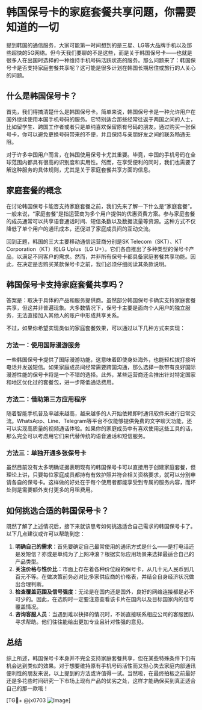 # 韩国保号卡的家庭套餐共享问题，你需要知道的一切

提到韩国的通信服务，大家可能第一时间想到的是三星、LG等大品牌手机以及那些超快的5G网络。但今天我们要聊的不是这些，而是关于韩国保号卡——也就是很多人在出国时选择的一种维持手机号码活跃状态的服务。那么问题来了：韩国保号卡是否支持家庭套餐共享呢？这可能是很多计划在韩国长期居住或旅行的人关心的问题。

## 什么是韩国保号卡？

首先，我们得搞清楚什么是韩国保号卡。简单来说，韩国保号卡是一种允许用户在国外继续使用本国手机号码的服务。它特别适合那些经常往返于两国之间的人士，比如留学生、跨国工作者或者只是单纯喜欢保留原有号码的朋友。通过购买一张保号卡，你可以避免更换号码带来的不便，并且保持与亲朋好友之间的联系畅通无阻。

对于许多中国用户而言，在韩国使用保号卡尤其重要。毕竟，中国的手机号码在全球范围内都具有很高的识别度和实用性。然而，在享受便利的同时，我们也需要了解这种服务的具体规则，尤其是关于家庭套餐共享方面的信息。

## 家庭套餐的概念

在讨论韩国保号卡能否支持家庭套餐之前，我们先来了解一下什么是“家庭套餐”。一般来说，“家庭套餐”是指运营商为多个用户提供的优惠资费方案。参与家庭套餐的成员通常可以共享语音通话时间、短信条数以及数据流量等资源。这种方式不仅降低了单个用户的通讯成本，还促进了家庭成员间的互动交流。

回到正题，韩国的三大主要移动通信运营商分别是SK Telecom（SKT）、KT Corporation（KT）和LG Uplus（LG U+）。它们各自推出了多种类型的保号卡产品，以满足不同客户的需求。然而，并非所有保号卡都具备家庭套餐共享功能。因此，在决定是否购买某款保号卡之前，我们必须仔细阅读其条款说明。

## 韩国保号卡支持家庭套餐共享吗？

答案是：取决于具体的产品和服务提供商。虽然部分韩国保号卡确实支持家庭套餐共享，但这并非普遍现象。大多数情况下，保号卡主要是面向个人用户的独立服务，无法直接加入其他人的账户中形成共享关系。

不过，如果你希望实现类似的家庭套餐效果，可以通过以下几种方式来实现：

### 方法一：使用国际漫游服务
一些韩国保号卡提供了国际漫游功能，这意味着即使身处海外，也能轻松拨打接听电话并发送短信。如果家庭成员间经常需要跨国沟通，那么选择一款带有良好国际漫游性能的保号卡将是一个不错的选择。此外，某些运营商还会推出针对特定国家和地区优化过的套餐包，进一步降低通话费用。

### 方法二：借助第三方应用程序
随着智能手机普及率越来越高，越来越多的人开始依赖即时通讯软件来进行日常交流。WhatsApp、Line、Telegram等平台不仅能够提供免费的文字聊天功能，还可以实现高质量的视频通话体验。如果你的家庭成员中有喜欢使用这些工具的话，那么完全可以考虑用它们来代替传统的语音通话和短信服务。

### 方法三：单独开通多张保号卡
虽然目前没有太多明确证据表明现有的韩国保号卡可以直接用于创建家庭套餐，但理论上讲，只要每位家庭成员都持有有效护照并符合相关资格要求，就可以分别申请各自的保号卡。这样做的好处在于每个使用者都能享受到专属的服务内容，而坏处则是需要额外支付更多的月租费用。

## 如何挑选合适的韩国保号卡？

既然了解了上述情况后，接下来就该思考如何挑选适合自己需求的韩国保号卡了。以下几点建议或许可以帮助到您：

1. **明确自己的需求**：首先要确定自己最常使用的通讯方式是什么——是打电话还是发短信？亦或是单纯为了上网冲浪？根据实际应用场景来选择最适合自己的产品类型。
2. **关注价格与性价比**：市面上存在着各种价位段的保号卡，从几十元人民币到几百元不等。在做决策前务必对比多家供应商的价格表，并结合自身经济状况做出合理判断。
3. **检查覆盖范围及信号强度**：无论是在国内还是国外，良好的网络连接都是必不可少的。因此，在选购时一定要注意查看该卡片在国内以及目标国家内的信号覆盖情况。
4. **咨询客服人员**：当遇到难以抉择的情况时，不妨直接联系相应公司的客服团队寻求帮助。他们往往能给出更加专业且针对性强的意见。

## 总结

综上所述，韩国保号卡本身并不完全支持家庭套餐共享，但在某些特殊条件下仍有机会达到类似的效果。对于想要维持原有手机号码活性而又担心失去家庭内部通讯便利性的朋友来说，以上提到的方法或许值得一试。当然啦，在最终拍板之前最好还是多花些时间研究一下市场上现有产品的优劣之处，这样才能确保买到真正适合自己的那一款哦！

[TG💪+ @jx0703 ![Image](https://github.com/user-attachments/assets/dbca1d08-cadb-493c-b0ec-ad6f7a83f270)]